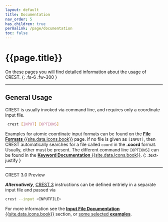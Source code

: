 ```yaml
---
layout: default
title: Documentation
nav_order: 5
has_children: true
permalink: /page/documentation
toc: false
---
```


# {{page.title}}

On these pages you will find detailed information about the usage of CREST.
{: .fs-6 .fw-300 }

---

## General Usage

CREST is usually invoked via command line, and requires only a coordinate input file. 

```bash
 crest [INPUT] [OPTIONS]
```

Examples for atomic coordinate input formats can be found on the [**File Formats** {{site.data.icons.book}}]({{site.baseurl}}/page/documentation/coords.html) page.
If no file is given as `[INPUT]`, then CREST automatically searches for a file called `coord` in the **.coord** format.
Usually, either must be present. 
The different command line `[OPTIONS]` can be found in the [**Keyword Documentation** {{site.data.icons.book}}]({{site.baseurl}}/page/documentation/keywords.html).
{: .text-justify }

---
<span class="label label-green">CREST 3.0 Preview</span>

***Alternatively***, [CREST 3](../releases/release_preview.html) instructions can be defined entriely in a separate input file and passed via
```bash
crest --input <INPUTFILE>
```
For more information see the [**Input File Documentation** {{site.data.icons.book}}]({{site.baseurl}}/page/documentation/inputfiles.html) section,
or [some selected **examples**]({{site.baseurl}}/page/examples/mecp).
